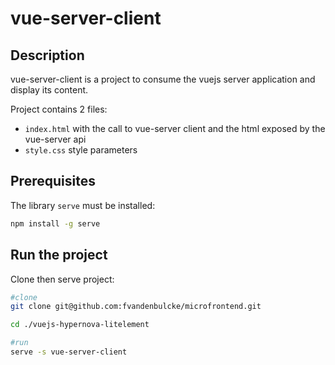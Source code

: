 # vue-server-client

## Description

vue-server-client is a project to consume the vuejs server application and display its content.

Project contains 2 files:
 - `index.html` with the call to vue-server client and the html exposed by the vue-server api
 - `style.css` style parameters


## Prerequisites 

The library `serve` must be installed:

```bash
npm install -g serve
```


## Run the project

Clone then serve project:

```bash
#clone
git clone git@github.com:fvandenbulcke/microfrontend.git

cd ./vuejs-hypernova-litelement

#run
serve -s vue-server-client
```
